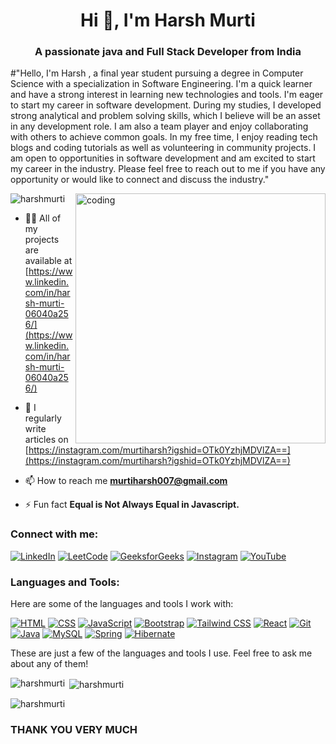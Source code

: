 <h1 align="center">Hi 👋, I'm Harsh Murti</h1>
<h3 align="center">A passionate java and Full Stack Developer from India</h3>

#"Hello, I'm Harsh , a final year student pursuing a degree in Computer Science with a specialization in Software Engineering. 
I'm a quick learner and have a strong interest in learning new technologies and tools. I'm eager to start my career in software development.
During my studies, I developed strong analytical and problem solving skills, which I believe will be an asset in any development role. I am also a team player and enjoy collaborating with others to achieve common goals.
In my free time, I enjoy reading tech blogs and coding tutorials as well as volunteering in  community projects.
I am open to opportunities in software development and am excited to start my career in the industry. Please feel free to reach out to me if you have any opportunity or would like to connect and discuss the industry."

<img align="right" alt="coding" width="400" src="https://camo.githubusercontent.com/cdc9f911347b8fb8f066e59c387054c1b56b0c4c9343624a368ba0a5516c0ab7/68747470733a2f2f7732776562736f6c7574696f6e732e636f6d2f696d616765732f66756c6c737461636b646576656c6f7065722e676966">

<p align="left"> <img src="https://komarev.com/ghpvc/?username=harshmurti&label=Profile%20views&color=0e75b6&style=flat" alt="harshmurti" /> </p>

- 👨‍💻 All of my projects are available at [https://www.linkedin.com/in/harsh-murti-06040a256/](https://www.linkedin.com/in/harsh-murti-06040a256/)

- 📝 I regularly write articles on [https://instagram.com/murtiharsh?igshid=OTk0YzhjMDVlZA==](https://instagram.com/murtiharsh?igshid=OTk0YzhjMDVlZA==)

- 📫 How to reach me **murtiharsh007@gmail.com**

- ⚡ Fun fact **Equal is Not Always Equal in Javascript.**

<h3 align="left">Connect with me:</h3>
<p align="left">
  
[![LinkedIn](https://img.shields.io/badge/LinkedIn-Profile-blue?style=flat-square&logo=linkedin)](https://www.linkedin.com/in/harsh-murti-06040a256/)
[![LeetCode](https://img.shields.io/badge/LeetCode-Profile-red?style=flat-square&logo=leetcode)](https://leetcode.com/harsh-murti/)
[![GeeksforGeeks](https://img.shields.io/badge/GeeksforGeeks-Profile-brightgreen?style=flat-square&logo=geeksforgeeks)](https://auth.geeksforgeeks.org/user/murtihashfl/)
[![Instagram](https://img.shields.io/badge/Instagram-Profile-pink?style=flat-square&logo=instagram)](https://instagram.com/murtiharsh?igshid=ZDdkNTZiNTM=) 
[![YouTube](https://img.shields.io/badge/YouTube-Channel-red?style=flat-square&logo=youtube)](https://www.youtube.com/c/@harshmurtivarshney7137)
  
</p>

<h3 align="left">Languages and Tools:</h3>

Here are some of the languages and tools I work with:

[![HTML](https://img.shields.io/badge/HTML-Code-orange?style=flat-square&logo=html5)](https://www.w3schools.com/html/)
[![CSS](https://img.shields.io/badge/CSS-Code-blue?style=flat-square&logo=css3)](https://www.w3schools.com/css/)
[![JavaScript](https://img.shields.io/badge/JavaScript-Code-yellow?style=flat-square&logo=javascript)](https://www.javascript.com/)
[![Bootstrap](https://img.shields.io/badge/Bootstrap-Framework-purple?style=flat-square&logo=bootstrap)](https://getbootstrap.com/)
[![Tailwind CSS](https://img.shields.io/badge/Tailwind%20CSS-Framework-blueviolet?style=flat-square&logo=tailwind-css)](https://tailwindcss.com/)
[![React](https://img.shields.io/badge/React-Library-blue?style=flat-square&logo=react)](https://reactjs.org/)
[![Git](https://img.shields.io/badge/Git-Code-orange?style=flat-square&logo=git)](https://git-scm.com/)
[![Java](https://img.shields.io/badge/Java-Code-red?style=flat-square&logo=java)](https://www.java.com/)
[![MySQL](https://img.shields.io/badge/MySQL-Database-blue?style=flat-square&logo=mysql)](https://www.mysql.com/)
[![Spring](https://img.shields.io/badge/Spring-Framework-green?style=flat-square&logo=spring)](https://spring.io/)
[![Hibernate](https://img.shields.io/badge/Hibernate-Framework-yellow?style=flat-square&logo=hibernate)](https://hibernate.org/)



These are just a few of the languages and tools I use. Feel free to ask me about any of them!


<p><img align="left" src="https://github-readme-stats.vercel.app/api/top-langs?username=harshmurti&show_icons=true&locale=en&layout=compact" alt="harshmurti" /></p>

<p>&nbsp;<img align="center" src="https://github-readme-stats.vercel.app/api?username=harshmurti&show_icons=true&locale=en" alt="harshmurti" /></p>

<p><img align="center" src="https://github-readme-streak-stats.herokuapp.com/?user=harshmurti&" alt="harshmurti" /></p>

<h3 align="left">THANK YOU VERY MUCH</h3>
